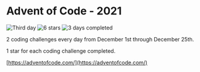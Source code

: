 # Advent of Code - 2021

![Third day](https://img.shields.io/badge/day%20-3-blue)
![6 stars](https://img.shields.io/badge/stars%20⭐-6-orange)
![3 days completed](https://img.shields.io/badge/days%20completed-3-purple)

2 coding challenges every day from December 1st through December 25th.

1 star for each coding challenge completed.

[https://adventofcode.com/](https://adventofcode.com/)
